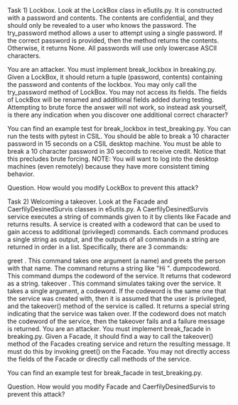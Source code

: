 Task 1) Lockbox.
Look at the LockBox class in e5utils.py. It is constructed with a password and contents. The contents are confidential, and they should only be revealed to a user who knows the password. The try_password method allows a user to attempt using a single password. If the correct password is provided, then the method returns the contents. Otherwise, it returns None. All passwords will use only lowercase ASCII characters.

You are an attacker. You must implement break_lockbox in breaking.py. Given a LockBox, it should return a tuple (password, contents) containing the password and contents of the lockbox. You may only call the try_password method of LockBox. You may not access its fields. The fields of LockBox will be renamed and additional fields added during testing. Attempting to brute force the answer will not work, so instead ask yourself, is there any indication when you discover one additional correct character?

You can find an example test for break_lockbox in test_breaking.py. You can run the tests with pytest in CSIL. You should be able to break a 10 character password in 15 seconds on a CSIL desktop machine. You must be able to break a 10 character password in 30 seconds to receive credit. Notice that this precludes brute forcing. NOTE: You will want to log into the desktop machines (even remotely) because they have more consistent timing behavior.

Question.
How would you modify LockBox to prevent this attack?

Task 2) Welcoming a takeover.
Look at the Facade and CaerfilyDesinedSurvis classes in e5utils.py. A CaerfilyDesinedSurvis service executes a string of commands given to it by clients like Facade and returns results. A service is created with a codeword that can be used to gain access to additional (privileged) commands. Each command produces a single string as output, and the outputs of all commands in a string are returned in order in a list. Specifically, there are 3 commands:

greet <name>. This command takes one argument (a name) and greets the person with that name. The command returns a string like "Hi <name>".
dumpcodeword. This command dumps the codeword of the service. It returns that codeword as a string.
takeover <passcode>. This command simulates taking over the service. It takes a single argument, a codeword. If the codeword is the same one that the service was created with, then it is assumed that the user is privileged, and the takeover() method of the service is called. It returns a special string indicating that the service was taken over. If the codeword does not match the codeword of the service, then the takeover fails and a failure message is returned.
You are an attacker. You must implement break_facade in breaking.py. Given a Facade, it should find a way to call the takeover() method of the Facades creating service and return the resulting message. It must do this by invoking greet() on the Facade. You may not directly access the fields of the Facade or directly call methods of the service.

You can find an example test for break_facade in test_breaking.py.

Question.
How would you modify Facade and CaerfilyDesinedSurvis to prevent this attack?

